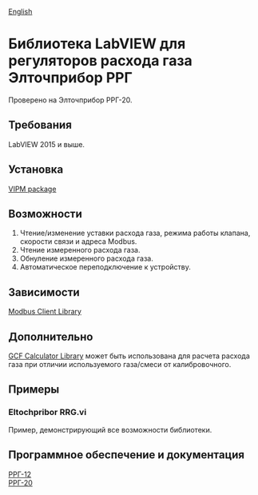 [English](README_EN.md)
# Библиотека LabVIEW для регуляторов расхода газа Элточприбор РРГ

Проверено на Элточприбор РРГ-20.

## Требования
LabVIEW 2015 и выше.

## Установка
[VIPM package](https://www.vipm.io/package/plasmapper_lib_pl_eltochpribor_rrg/)

## Возможности
1. Чтение/изменение уставки расхода газа, режима работы клапана, скорости связи и адреса Modbus.
2. Чтение измеренного расхода газа.
3. Обнуление измеренного расхода газа.
4. Автоматическое переподключение к устройству.

## Зависимости
[Modbus Client Library](https://github.com/plasmapper/modbus-client-labview)

## Дополнительно
[GCF Calculator Library](https://github.com/plasmapper/gcf-calculator-labview) может быть использована для расчета расхода газа при отличии используемого газа/смеси от калибровочного.

## Примеры
### Eltochpribor RRG.vi
Пример, демонстрирующий все возможности библиотеки.

## Программное обеспечение и документация
[РРГ-12](https://eltochpribor.ru/upload/zip/%D0%A0%D0%A0%D0%93-12.rar)  
[РРГ-20](https://drive.google.com/file/d/1ov4l3L0pDe8frplhclJo1kfsVCZQ7Hfq/view?usp=sharing)  
